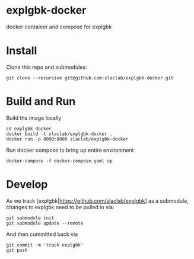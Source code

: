 # explgbk-docker
docker container and compose for explgbk

# Install

Clone this repo and submodules:

    git clone --recursive git@github.com:slaclab/explgbk-docker.git
    
# Build and Run

Build the image locally

    cd explgbk-docker
    docker build -t slaclab/explgbk-docker .
    docker run -p 8000:8000 slaclab/explgbk-docker

Run docker compose to bring up entire environment

    docker-compose -f docker-compose.yaml up


    
# Develop

As we track [explgbk|https://github.com/slaclab/explgbk] as a submodule, changes to explgbk need to be pulled in via:

    git submodule init
    git submodule update --remote
    
And then committed back via

    git commit -m 'track explgbk'
    git push
    
